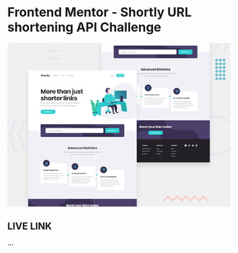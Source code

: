 # Frontend Mentor - Shortly URL shortening API Challenge

![Design preview for the Shortly URL shortening API coding challenge](./design/desktop-preview.jpg)

## LIVE LINK

**...**

